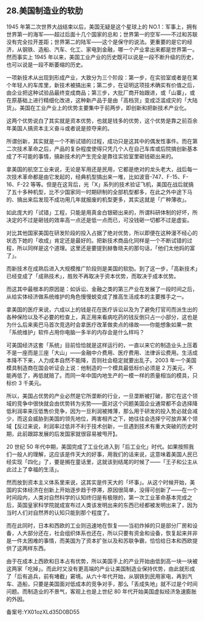 ## 28.美国制造业的软肋
1945 年第二次世界大战结束以后，美国无疑是这个星球上的 NO.1：军事上，拥有世界第一的海军——超过后面十几个国家的总和；世界第一的空军——不过和苏联没有完全拉开差距；世界第二的陆军——这个是保守的说法。更重要的是它的经济，从钢铁、造船、汽车、化工、家电到金融，哪一个产业拿出来都是世界第一。然而事实上 1945 年以来，美国工业产业的历史既可以说是一段不断升级的历史，也可以说是一段不断萎缩的历史。 


一项新技术从出现到形成产业，大致分为三个阶段：第一步，在实验室或者是在某个年轻人的车库里，新技术被搞出来；第二步，在证明这项技术确实有价值之后，由企业把这种试验品最终变成商品；第三步，大批厂商开始跟进，或「山寨」，或在原基础上进行精细化改进，这种新产品于是由「高档货」变成泛滥成灾的「大陆货」。美国在工业产业上的优势主要集中于前两步，即创新和把新技术产业化。 


这两个优势说白了其实就是资本优势，也就是钱多的优势，这个优势是靠之前百余年美国人搞资本主义奋斗或者说是掠夺来的。


所谓创新，其实就是一个不断试错的过程，成功只是这其中的偶发性事件。而在第二次技术革命之后，产品的复杂程度使得只凭几个人在自己车库或后院搞创新基本成了不可能的事情，搞新技术的产生完全是靠往实验室里砸钱砸出来的。


拿美国的航空工业来说，无论是军用还是民用，它都是绝对的龙头老大，战后每一次技术革命都是由它发起的，经典机型搞出来一堆，比如波音-747、F-15、F-16、F-22 等等。但是在这背后，光「X」系列的技术验证飞机，美国在战后就搞了五十多种机型，比不少国家同一时期研制的全部机型都多，在此之外中途下马的、搞出来后发现不成功用几年就报废的机型更多，其实这就是「广种薄收」。


如此庞大的「试错」工程，只能是用真金白银砸出来的，所谓科研体制的好坏，所决定的不过是砸钱的效率高一点还是低一点而已，可没钱砸一切都不过是虚妄。 


对比其他国家美国在研发阶段的投入占据了绝对优势，所以即便在这种漫不经心的状态下她的「收成」肯定还是最好的。把新技术商品化同样是一个不断试错的过程，所以同样是这个道理。这里还是要提到赫鲁晓夫的那句话，「他们太他妈的富了」。 


而新技术在成熟后进入大规模推广阶段则是美国的软肋。到了这一步，「高新技术」已经变成了「成熟技术」，胜败不再取决于资本优势，而取决于成本优势。


而这其中最根本的原因是：如诉讼、金融之类的第三产业在发展了一段时间之后，从给实体经济做系统维护的角色慢慢蜕变成了推高生活成本的主要推手之一。


拿美国的医疗来说，六成以上的钱是花在医疗诉讼以及为了避免打官司而派生出的各种保险以及不必要的检查上，真正用来看病吃药的钱反倒只占一小部分，这也是为什么后来奥巴马首次竞选时会拿医疗改革做卖点的缘故——你能想象如果一款「系统维护」软件占用你电脑一多半的内存会是什么样吗？


可美国经济这套「系统」目前恰恰就是这样运行的，一直以来它的制造业头上压着不是一座而是三座「大山」——金融中介费用、医疗费用、法律诉讼费用。生活成本降不下来，人力成本自然不能降，否则社会稳定就要出乱子。2003 年一个美国模具制造商在国会听证会上说：他制造的一个模具最低标价必须是 2 万美元，不能再低了，再低就赔了。而同一年中国内地生产的一模一样的质量相当的模具，只标价 3 千美元。 


所以，美国占优势的产业必然是它所垄断的行业，一旦垄断被打破，那它在这个领域的竞争中很快就会由优势转为劣势——面对这个问题美国企业通常都不会选择降低利润率来压低售价竞争，因为一旦利润被摊薄，那么用于研发的投入势必就会减少，而这会威胁到美国的领先地位，两害相齐之下，她往往会选择宁可放弃某个领域【反过来说，利润率过低并不利于技术创新，一旦遇到技术有重大突破的历史时期，此前跟踪发展的后发国家就很容易被甩开】。 


20 世纪 50 年代中期，美国完成了工业化进入到「后工业化」时代。如果按照我们一般人的理解，这应该是件天大的好事，用我们的话来说，这意味着美国人民已经实现「四化」了，要是搁在童话里，这就该到结尾的时候了——「王子和公主从此过上了幸福的生活」。 


然而放到资本主义体系里来说，这其实是件天大的「坏事」。从这个时候开始，美国的实体经济在创新上开始逐步趋于停滞，原因很简单，没得可创新了——在一个时间段内，人类对自然科学的认知终归是有极限的，第一次工业革命基本完成之后，英国皇家科学院就成宣布过人类该发明出来的东西已经都被发明出来了，因为当时人们对自然界的认知只能到那个程度了。 


而在此同时，日本和西欧的工业则迅速地在恢复——当初炸掉的只是部分厂房和设备，人大部分还在，社会组织体系也还在，所以只要有资金和设备，恢复起来并非是一件太困难的事情，而美国为了资本扩张以及和苏联争霸，恰恰给日本和西欧提供了这两样东西。


由于在成本上西欧和日本占有优势，所以美国手上的产业开始由低到高一块一块被这两家「吃掉」。而此时又没有更高端的产业让美国制造业保持优势，由此就形成了「后有追兵，前有堵截」窘境。从六十年代开始，从钢铁到民用家电，再到汽车、造船，只要是美国面对低成本的竞争对手，那么「丢成失地」就不过是个时间问题。而制造业的不景气，客观上也是上世纪 80 年代开始美国虚拟经济急速膨胀的外因。 


备案号:YX01ozXLd35D0BD55

